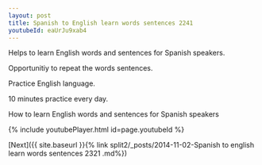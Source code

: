```yaml
---
layout: post
title: Spanish to English learn words sentences 2241 
youtubeId: eaUrJu9xab4
---
```

 
 
Helps to learn English words and sentences for Spanish speakers.

Opportunitiy to repeat the words sentences. 

Practice English language. 
 
10 minutes practice every day. 
 
How to learn English words and sentences for Spanish speakers 
 
{% include youtubePlayer.html id=page.youtubeId %}
 
 
[Next]({{ site.baseurl }}{% link  split2/_posts/2014-11-02-Spanish to english learn words sentences 2321 .md%})
 
